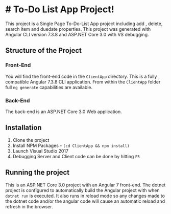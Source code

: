 # # To-Do List App Project!
This project is a Single Page To-Do-List App project including add , delete, search item and duedate  properties. 
This project was generated with  Angular CLI version 7.3.8 and ASP.NET Core 3.0 with VS  debugging.
## Structure of the Project

### Front-End

You will find the front-end code in the  `ClientApp`  directory. This is a fully compatible Angular 7.3.8 CLI application. From within the  `ClientApp`  folder full  `ng generate`  capabilities are available.
### Back-End

The back-end is an ASP.NET Core 3.0 Web application.

## Installation

1.  Clone the project 
2.  Install NPM Packages -  `(cd ClientApp && npm install)`
3.  Launch Visual Studio 2017
4.  Debugging Server and Client code can be done by hitting  `F5`
## Running the project

This is an ASP.NET Core 3.0 project with an Angular 7 front-end. The dotnet project is configured to automatically build the Angular project with when `dotnet run` is executed.  It also runs in reload mode so any changes made to the dotnet code and/or the angular code will cause an automatic reload and refresh in the browser.

